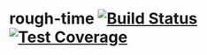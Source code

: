 # rough-time [![Build Status](https://travis-ci.org/benhjt/rough-time.svg?branch=master)](https://travis-ci.org/benhjt/rough-time) [![Test Coverage](https://codeclimate.com/github/benhjt/rough-time/badges/coverage.svg)](https://codeclimate.com/github/benhjt/rough-time/coverage)

